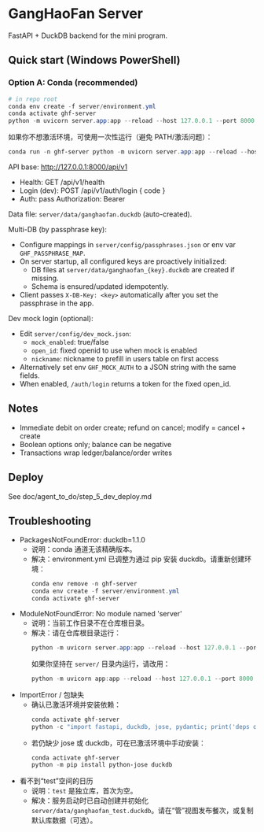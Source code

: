 # GangHaoFan Server

FastAPI + DuckDB backend for the mini program.

## Quick start (Windows PowerShell)

### Option A: Conda (recommended)
```powershell
# in repo root
conda env create -f server/environment.yml
conda activate ghf-server
python -m uvicorn server.app:app --reload --host 127.0.0.1 --port 8000
```

如果你不想激活环境，可使用一次性运行（避免 PATH/激活问题）：
```powershell
conda run -n ghf-server python -m uvicorn server.app:app --reload --host 127.0.0.1 --port 8000
```


API base: http://127.0.0.1:8000/api/v1

- Health: GET /api/v1/health
- Login (dev): POST /api/v1/auth/login { code }
- Auth: pass Authorization: Bearer <token>

Data file: `server/data/ganghaofan.duckdb` (auto-created).

Multi-DB (by passphrase key):
- Configure mappings in `server/config/passphrases.json` or env var `GHF_PASSPHRASE_MAP`.
- On server startup, all configured keys are proactively initialized:
	- DB files at `server/data/ganghaofan_{key}.duckdb` are created if missing.
	- Schema is ensured/updated idempotently.
- Client passes `X-DB-Key: <key>` automatically after you set the passphrase in the app.

Dev mock login (optional):
- Edit `server/config/dev_mock.json`:
	- `mock_enabled`: true/false
	- `open_id`: fixed openid to use when mock is enabled
	- `nickname`: nickname to prefill in users table on first access
- Alternatively set env `GHF_MOCK_AUTH` to a JSON string with the same fields.
- When enabled, `/auth/login` returns a token for the fixed open_id.

## Notes
- Immediate debit on order create; refund on cancel; modify = cancel + create
- Boolean options only; balance can be negative
- Transactions wrap ledger/balance/order writes

## Deploy
See doc/agent_to_do/step_5_dev_deploy.md

## Troubleshooting
- PackagesNotFoundError: duckdb=1.1.0
	- 说明：conda 通道无该精确版本。
	- 解决：environment.yml 已调整为通过 pip 安装 duckdb。请重新创建环境：
		```powershell
		conda env remove -n ghf-server
		conda env create -f server/environment.yml
		conda activate ghf-server
		```
- ModuleNotFoundError: No module named 'server'
	- 说明：当前工作目录不在仓库根目录。
	- 解决：请在仓库根目录运行：
		```powershell
		python -m uvicorn server.app:app --reload --host 127.0.0.1 --port 8000
		```
		如果你坚持在 `server/` 目录内运行，请改用：
		```powershell
		python -m uvicorn app:app --reload --host 127.0.0.1 --port 8000
		```
- ImportError / 包缺失
	- 确认已激活环境并安装依赖：
		```powershell
		conda activate ghf-server
		python -c "import fastapi, duckdb, jose, pydantic; print('deps ok')"
		```
	- 若仍缺少 jose 或 duckdb，可在已激活环境中手动安装：
		```powershell
		conda activate ghf-server
		python -m pip install python-jose duckdb
		```
 - 看不到“test”空间的日历
	 - 说明：`test` 是独立库，首次为空。
	 - 解决：服务启动时已自动创建并初始化 `server/data/ganghaofan_test.duckdb`。请在“管”视图发布餐次，或复制默认库数据（可选）。
